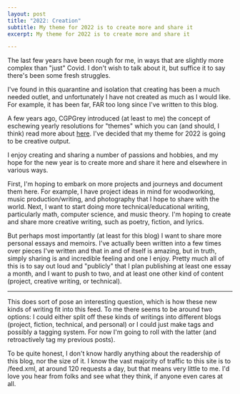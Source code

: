 ```yaml
---
layout: post
title: "2022: Creation"
subtitle: My theme for 2022 is to create more and share it
excerpt: My theme for 2022 is to create more and share it

---
```


The last few years have been rough for me, in ways that are slightly
more complex than "just" Covid. I don't wish to talk about it, but
suffice it to say there's been some fresh struggles.

I've found in this quarantine and isolation that creating has been a
much needed outlet, and unfortunately I have not created as much as I
would like. For example, it has been far, FAR too long since I've 
written to this blog.

A few years ago, CGPGrey introduced (at least to me) the concept of
eschewing yearly resolutions for "themes" which you can (and should,
I think) read more about [here](https://www.themesystem.com/). I've
decided that my theme for 2022 is going to be creative output.

I enjoy creating and sharing a number of passions and hobbies, and my
hope for the new year is to create more and share it here and
elsewhere in various ways.

First, I'm hoping to embark on more projects and journeys and document
them here. For example, I have project ideas in mind for woodworking,
music production/writing, and photography that I hope to share with the
world. Next, I want to start doing more technical/educational writing,
particularly math, computer science, and music theory. I'm hoping to
create and share more creative writing, such as poetry, fiction, and
lyrics.

But perhaps most importantly (at least for this blog) I want to share
more personal essays and memoirs. I've actually been written into a few
times over pieces I've written and that in and of itself is amazing,
but in truth, simply sharing is and incredible feeling and one I enjoy.
Pretty much all of this is to say out loud and "publicly" that I plan
publishing at least one essay a month, and I want to push to two, and
at least one other kind of content (project, creative writing, or
technical).

---

This does sort of pose an interesting question, which is how these new
kinds of writing fit into this feed. To me there seems to be around two
options: I could either split off these kinds of writings into
different blogs (project, fiction, technical, and personal) or I could
just make tags and possibly a tagging system. For now I'm going to roll
with the latter (and retroactively tag my previous posts).

To be quite honest, I don't know hardly anything about the readership
of this blog, nor the size of it. I know the vast majority of traffic
to this site is to /feed.xml, at around 120 requests a day, but that
means very little to me. I'd love you hear from folks and see what they
think, if anyone even cares at all.
